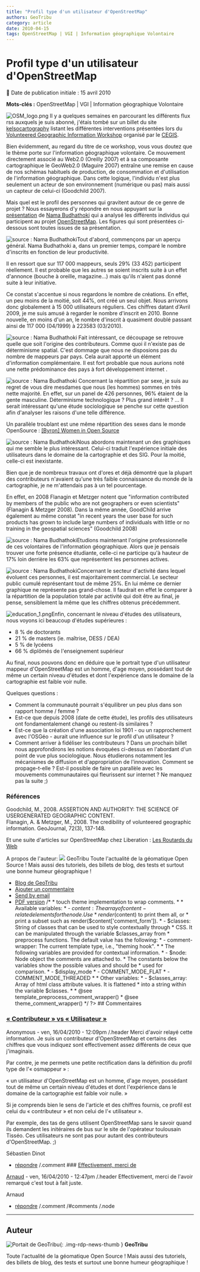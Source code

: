 ```yaml
---
title: "Profil type d'un utilisateur d'OpenStreetMap"
authors: GeoTribu
category: article
date: 2010-04-15
tags: OpenStreetMap | VGI | Information géographique Volontaire
---
```


# Profil type d'un utilisateur d'OpenStreetMap


:calendar: Date de publication initiale : 15 avril 2010

**Mots-clés :** OpenStreetMap | VGI | Information géographique Volontaire


![OSM_logo.png](https://cdn.geotribu.fr/img/logos-icones/OpenStreetMap/Openstreetmap.png) Il y a quelques semaines en parcourant les différents flux rss auxquels je suis abonné, j'étais tombé sur un billet du site [kelsocartography](http://kelsocartography.com/blog/?p=3476) listant les différentes interventions présentées lors du [Volunteered Geographic Information Workshop](http://cegis.usgs.gov/vgi/results.html) organisé par le [CEGIS](http://cegis.usgs.gov/).

Bien évidemment, au regard du titre de ce workshop, vous vous doutez que le thème porte sur l'information géographique volontaire. Ce mouvement directement associé au Web2.0 (Oreilly 2007) et à sa composante cartographique le GeoWeb2.0 (Maguire 2007) entraîne une remise en cause de nos schémas habituels de production, de consommation et d'utilisation de l'information géographique. Dans cette logique, l'individu n'est plus seulement un acteur de son environnement (numérique ou pas) mais aussi un capteur de celui-ci (Goodchild 2007).

Mais quel est le profil des personnes qui gravitent autour de ce genre de projet ? Nous essayerons d'y répondre en nous appuyant sur la [présentation](http://cegis.usgs.gov/vgi/Nama_Budhathoki_UIL.ppt) de [Nama Budhathoki](http://budhathoki.wordpress.com/) qui a analysé les différents individus qui participent au projet [OpenStreetMap](https://www.openstreetmap.org/). Les figures qui sont présentées ci-dessous sont toutes issues de sa présentation.

![source : Nama Budhathoki](/sites/default/files/Tuto/img/OSM/general.png "source : Nama Budhathoki")Tout d'abord, commençons par un aperçu général. Nama Budhathoki a, dans un premier temps, comparé le nombre d'inscrits en fonction de leur productivité.

Il en ressort que sur 117 000 mappeurs, seuls 29% (33 452) participent réellement. Il est probable que les autres se soient inscrits suite à un effet d'annonce (bouche à oreille, magazine...) mais qu'ils n'aient pas donné suite à leur initiative.

Ce constat s'accentue si nous regardons le nombre de créations. En effet, un peu moins de la moitié, soit 44%, ont créé un seul objet. Nous arrivons donc globalement à 15 000 utilisateurs réguliers. Ces chiffres datant d'Avril 2009, je me suis amusé à regarder le nombre d'inscrit en 2010. Bonne nouvelle, en moins d'un an, le nombre d'inscrit à quasiment doublé passant ainsi de 117 000 (04/1999) à 223583 (03/2010).




![source : Nama Budhathoki](/sites/default/files/Tuto/img/OSM/continent.png "source : Nama Budhathoki") Fait intéressant, ce découpage se retrouve quelle que soit l'origine des contributeurs. Comme quoi il n'existe pas de déterminisme spatial. C'est dommage que nous ne disposions pas du nombre de mappeurs par pays. Cela aurait apporté un élément d'information complémentaire. Il est fort probable que nous aurions noté une nette prédominance des pays à fort développement internet .




![source : Nama Budhathoki](/sites/default/files/Tuto/img/OSM/gender_0.png "source : Nama Budhathoki") Concernant la répartition par sexe, je suis au regret de vous dire mesdames que nous (les hommes) sommes en très nette majorité. En effet, sur un panel de 426 personnes, 96% étaient de la gente masculine. Déterminisme technologique ? Plus grand intérêt ? ... Il serait intéressant qu'une étude sociologique se penche sur cette question afin d'analyser les raisons d'une telle différence.

Un parallèle troublant est une même répartition des sexes dans le monde OpenSource : [[Byron] Women in Open Source](http://openwebvancouver.ca/sites/default/files/byron-women_in_open_source.pdf)




![source : Nama Budhathoki](/sites/default/files/Tuto/img/OSM/gis_experience_1.png "source : Nama Budhathoki")Nous abordons maintenant un des graphiques qui me semble le plus intéressant. Celui-ci traduit l'expérience initiale des utilisateurs dans le domaine de la cartographie et des SIG. Pour la moitié, celle-ci est inexistante.

Bien que je de nombreux travaux ont d'ores et déjà démontré que la plupart des contributeurs n'avaient qu'une très faible connaissance du monde de la cartographie, je ne m'attendais pas à un tel pourcentage.

En effet, en 2008 Flanagin et Metzger notent que "information contributed by members of the public who are not geographers or even scientists" (Flanagin & Metzger 2008). Dans la même année, GoodChild arrive également au même constat "in recent years the user base for such products has grown to include large numbers of individuals with little or no training in the geospatial sciences" (Goodchild 2008)




![source : Nama Budhathoki](/sites/default/files/Tuto/img/OSM/occupation.png "source : Nama Budhathoki")Etudions maintenant l'origine professionnelle de ces volontaires de l'information géographique. Alors que je pensais trouver une forte présence étudiante, celle-ci ne participe qu'à hauteur de 17% loin derrière les 63% que représentent les personnes actives.




![source : Nama Budhathoki](/sites/default/files/Tuto/img/OSM/employment.png "source : Nama Budhathoki")Concernant le secteur d'activité dans lequel évoluent ces personnes, il est majoritairement commercial. Le secteur public cumulé représentant tout de même 25%. En lui même ce dernier graphique ne représente pas grand-chose. Il faudrait en effet le comparer à la répartition de la population totale par activité qui doit être au final, je pense, sensiblement la même que les chiffres obtenus précédemment.




![education_1.png](/sites/default/files/Tuto/img/OSM/education_1.png)Enfin, concernant le niveau d'études des utilisateurs, nous voyons ici beaucoup d'études supérieures :

* 8 % de doctorants
* 21 % de masters (ie. maîtrise, DESS / DEA)
* 5 % de lycéens
* 66 % diplômés de l'enseignement supérieur



Au final, nous pouvons donc en déduire que le portrait type d'un utilisateur mappeur d'OpenStreetMap est un homme, d'age moyen, possédant tout de même un certain niveau d'études et dont l'expérience dans le domaine de la cartographie est faible voir nulle.

Quelques questions :

* Comment la communauté pourrait s'équilibrer un peu plus dans son rapport homme / femme ?
* Est-ce que depuis 2008 (date de cette étude), les profils des utilisateurs ont fondamentalement changé ou restent-ils similaires ?
* Est-ce que la création d'une association loi 1901 - ou un rapprochement avec l'OSGéo - aurait une influence sur le profil d'un utilisateur ?
* Comment arriver à fidéliser les contributeurs ?
Dans un prochain billet nous approfondirons les notions évoquées ci-dessus en l'abordant d'un point de vue plus sociologique. Nous étudierons notamment les mécanismes de diffusion et d'appropriation de l'innovation. Comment se propage-t-elle ? Est-il possible de faire un parallèle avec les mouvements communautaires qui fleurissent sur internet ? Ne manquez pas la suite ;)

### Références

Goodchild, M., 2008. ASSERTION AND AUTHORITY: THE SCIENCE OF USERGENERATED GEOGRAPHIC CONTENT.  
Flanagin, A. & Metzger, M., 2008. The credibility of volunteered geographic information. GeoJournal, 72(3), 137-148.

Et une suite d'articles sur OpenStreetMap chez Liberation : [Les Routards du Web](http://www.ecrans.fr/+-les-routards-du-web-+.html?page=journal)

A propos de l'auteur:     ![](https://cdn.geotribu.fr/img/internal/charte/geotribu_logo_64x64.png?itok=Q4cCqZQC)   GeoTribu   Toute l'actualité de la géomatique Open Source ! Mais aussi des tutoriels, des billets de blog, des tests et surtout une bonne humeur géographique !

* [Blog de GeoTribu](/geotribu_reborn/blog/10 "Lire les dernières publications du blog de GeoTribu.")
* [Ajouter un commentaire](/geotribu_reborn/comment/reply/225#comment-form "Partager vos idées et opinions au sujet de cette contribution.")
* [Send by email](/geotribu_reborn/printmail/225 "Send this page by email.")
* [PDF version](/geotribu_reborn/printpdf/225 "Display a PDF version of this page.")
/* * touch theme implementation to wrap comments. * * Available variables: * - $content: The array of content-related elements for the node. Use * render($content) to print them all, or * print a subset such as render($content['comment\_form']). * - $classes: String of classes that can be used to style contextually through * CSS. It can be manipulated through the variable $classes\_array from * preprocess functions. The default value has the following: * - comment-wrapper: The current template type, i.e., "theming hook". * * The following variables are provided for contextual information. * - $node: Node object the comments are attached to. * The constants below the variables show the possible values and should be * used for comparison. * - $display\_mode * - COMMENT\_MODE\_FLAT * - COMMENT\_MODE\_THREADED * * Other variables: * - $classes\_array: Array of html class attribute values. It is flattened * into a string within the variable $classes. * * @see template\_preprocess\_comment\_wrapper() * @see theme\_comment\_wrapper() */ ?>  ## Commentaires

### [« Contributeur » vs « Utilisateur »](/geotribu_reborn/comment/319#comment-319)

Anonymous - ven, 16/04/2010 - 12:09pm  /.header   Merci d'avoir relayé cette information. Je suis un contributeur d'OpenStreetMap et certains des chiffres que vous indiquez sont effectivement assez différents de ceux que j'imaginais.

Par contre, je me permets une petite rectification dans la définition du profil type de l'« osmappeur » :

« un utilisateur d'OpenStreetMap est un homme, d'age moyen, possédant tout de même un certain niveau d'études et dont l'expérience dans le domaine de la cartographie est faible voir nulle. »

Si je comprends bien le sens de l'article et des chiffres fournis, ce profil est celui du « contributeur » et non celui de l'« utilisateur ».

Par exemple, des tas de gens utilisent OpenStreetMap sans le savoir quand ils demandent les initéraires de bus sur le site de l'opérateur toulousain Tisséo. Ces utilisateurs ne sont pas pour autant des contributeurs d'OpenStreetMap. ;)

Sébastien Dinot

* [répondre](/geotribu_reborn/comment/reply/225/319)
/.comment     ### [Effectivement, merci de](/geotribu_reborn/comment/320#comment-320)

[Arnaud](/geotribu_reborn/user/1 "Voir le profil utilisateur.") - ven, 16/04/2010 - 12:47pm  /.header   Effectivement, merci de l'avoir remarqué c'est tout à fait juste.

Arnaud

* [répondre](/geotribu_reborn/comment/reply/225/320)
/.comment     /#comments   /.node  


----

## Auteur

![Portait de GeoTribu](https://cdn.geotribu.fr/img/internal/charte/geotribu\_logo\_64x64.png){: .img-rdp-news-thumb }
**GeoTribu**

Toute l'actualité de la géomatique Open Source ! Mais aussi des tutoriels, des billets de blog, des tests et surtout une bonne humeur géographique !
